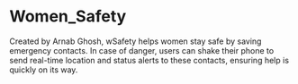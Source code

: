 # Women_Safety
Created by Arnab Ghosh, wSafety helps women stay safe by saving emergency contacts. In case of danger, users can shake their phone to send real-time location and status alerts to these contacts, ensuring help is quickly on its way.
